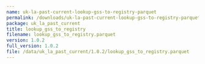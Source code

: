```yaml
---
name: uk-la-past-current-lookup-gss-to-registry-parquet
permalink: /downloads/uk-la-past-current-lookup-gss-to-registry-parquet/1_0_2
package: uk_la_past_current
title: lookup_gss_to_registry
filename: lookup_gss_to_registry.parquet
version: 1.0.2
full_version: 1.0.2
file: /data/uk_la_past_current/1.0.2/lookup_gss_to_registry.parquet
---
```

